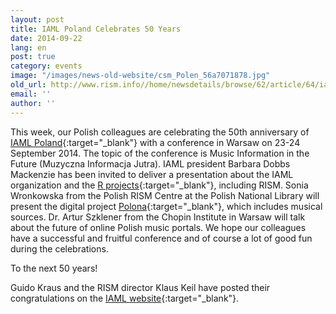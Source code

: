 ```yaml
---
layout: post
title: IAML Poland Celebrates 50 Years
date: 2014-09-22
lang: en
post: true
category: events
image: "/images/news-old-website/csm_Polen_56a7071878.jpg"
old_url: http://www.rism.info//home/newsdetails/browse/62/article/64/iaml-poland-celebrates-50-years.html
email: ''
author: ''
---
```



This week, our Polish colleagues are celebrating the 50th anniversary of [IAML Poland](http://www.iaml.pl/){:target="_blank"} with a conference in Warsaw on 23-24 September 2014. The topic of the conference is Music Information in the Future (Muzyczna Informacja Jutra). IAML president Barbara Dobbs Mackenzie has been invited to deliver a presentation about the IAML organization and the [R projects](http://www.r-musicprojects.org/){:target="_blank"}, including RISM. Sonia Wronkowska from the Polish RISM Centre at the Polish National Library will present the digital project [Polona](http://polona.pl/){:target="_blank"}, which includes musical sources. Dr. Artur Szklener from the Chopin Institute in Warsaw will talk about the future of online Polish music portals. We hope our colleagues have a successful and fruitful conference and of course a lot of good fun during the celebrations.

To the next 50 years!

Guido Kraus and the RISM director Klaus Keil have posted their congratulations on the [IAML website](http://www.iaml.info/en/node/1168/){:target="_blank"}.





<script type="text/javascript">var switchTo5x=true;</script><script type="text/javascript" src="http://w.sharethis.com/button/buttons.js"></script><script type="text/javascript">stLight.options({publisher: "9b601438-1ce1-49d8-bfd7-9cff5df54c17", doNotHash: false, doNotCopy: false, hashAddressBar: false});</script>


